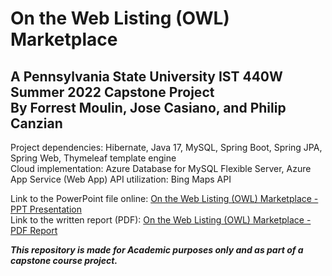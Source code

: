 <h1> On the Web Listing (OWL) Marketplace</h1>
<h2>A Pennsylvania State University IST 440W Summer 2022 Capstone Project 
<br>
By Forrest Moulin, Jose Casiano, and Philip Canzian</h2>

Project dependencies: Hibernate, Java 17, MySQL, Spring Boot, Spring JPA, Spring Web, Thymeleaf template engine
<br>
Cloud implementation: Azure Database for MySQL Flexible Server, Azure App Service (Web App)
API utilization: Bing Maps API

Link to the PowerPoint file online: 
<a href="https://github.com/ffm5113/java_spring_tl_property_listing_app/blob/main/8.6.22%20Final%20Project%20PTT%20-%20Group%207%20V2.pptx?raw=true">On the Web Listing (OWL) Marketplace - PPT Presentation</a>
<br>
Link to the written report (PDF):
<a href="https://github.com/ffm5113/java_spring_tl_property_listing_app/blob/main/8.6.22%20Final%20Project%20Report.pdf">On the Web Listing (OWL) Marketplace - PDF Report</a>

***This repository is made for Academic purposes only and as part of a capstone course project.***
